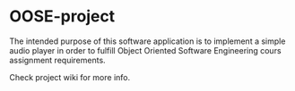 OOSE-project
============

The intended purpose of this software application is to implement a simple audio player in order to fulfill Object Oriented Software Engineering cours assignment requirements.

Check project wiki for more info.
